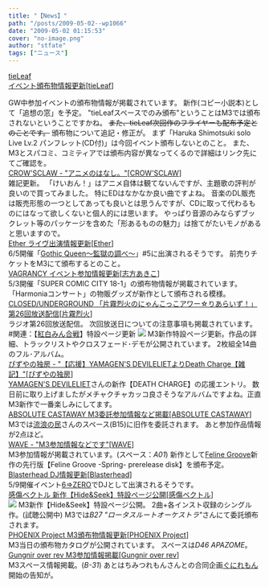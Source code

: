 ```yaml
---
title: "【News】"
path: "/posts/2009-05-02--wp1066"
date: "2009-05-02 01:15:53"
cover: "no-image.png"
author: "stfate"
tags: ["ニュース"]
---
```


<style type="text/css">
<!--
p {white-space: pre-wrap};
-->
</style>

<a class="topics" href="http://tieleaf.net/" target="_blank">tieLeaf イベント頒布物情報更新</a><span class="junre">[<a href="http://tieleaf.net/" target="_blank">tieLeaf</a>]</span>
<div class="news">GW中参加イベントの頒布物情報が掲載されています。
新作(コピー小説本)として「追想の窓」を予定。
"tieLeafスペースでのみ頒布"ということはM3では頒布されないということですかね。
<del>また、tieLeaf次回作のフライヤーも配布予定とのことです。</del>
頒布物について追記・修正が。
まず「Haruka Shimotsuki solo Live Lv.2 パンフレット(CD付)」は今回イベント頒布しないとのこと。
また、M3とスパコミ、コミティアでは頒布内容が異なってくるので詳細はリンク先にてご確認を。</div>
<a class="topics" href="http://www.crowsclaw.info/2009/05/01/1200_714.php" target="_blank">CROW'SCLAW - "アニメのはなし。"</a><span class="junre">[<a href="http://www.crowsclaw.info/" target="_blank">CROW'SCLAW</a>]</span>
<div class="news">雑記更新。
「けいおん！」はアニメ自体は観てないんですが、主題歌の評判が良いので買ってみました。
特にEDはなかなか良い曲ですよね。
音楽のDL販売は販売形態の一つとしてあっても良いとは思うんですが、CDに取って代わるものにはなって欲しくないと個人的には思います。
やっぱり音源のみならずブックレット等のパッケージを含めた「形あるものの魅力」は捨てがたいモノがあると思いますので。</div>
<a class="topics" href="http://www.ether-music.com/" target="_blank">Ether ライヴ出演情報更新</a><span class="junre">[<a href="http://www.ether-music.com/" target="_blank">Ether</a>]</span>
<div class="news">6/5開催「<a href="http://ip.tosp.co.jp/i.asp?I=kangoku1111" target="_blank">Gothic Queen～監獄の調べ～</a>」#5に出演されるそうです。
前売りチケットをM3にて頒布するとのこと。</div>
<a class="topics" href="http://www.vagrancy.jp/" target="_blank">VAGRANCY イベント参加情報更新</a><span class="junre">[<a href="http://www.vagrancy.jp/" target="_blank">志方あきこ</a>]</span>
<div class="news">5/3開催「SUPER COMIC CITY 18-1」の頒布物情報が掲載されています。
「Harmoniaコンサート」の物販グッズが新作として頒布される模様。</div>
<a class="topics" href="http://www.nyanhour.com/" target="_blank">CLOSED/UNDERGROUND 「片霧烈火のにゃんこっこアワー☆りあらいず！」第26回放送配信</a><span class="junre">[<a href="http://www.rekka.jp/" target="_blank">片霧烈火</a>]</span>
<div class="news">ラジオ第26回放送配信。
次回放送日についての注意事項も掲載されています。
#関連：【<a href="http://www.rekka.jp/kouhaku-cd/" target="_blank">紅白みん合戦</a>】特設ページ更新
<a href="http://www.rekka.jp/kouhaku-cd/" target="_blank"><img src="http://stfate.net/img/kouhaku320banner.jpg" class="image" /></a>
M3新作特設ページ更新。作品の詳細、トラックリストやクロスフェード･デモが公開されています。
2枚組全14曲のフル･アルバム。</div>
<a class="topics" href="http://www.pizuya.com/" target="_blank">ぴずやの独房 - "【応援】YAMAGEN'S DEVILELIETよりDeath Charge【雑記】"</a><span class="junre">[<a href="http://www.pizuya.com/" target="_blank">ぴずやの独房</a>]</span>
<div class="news"><a href="http://devileliet.gozaru.jp/web_store/death_charge.html" target="_blank">YAMAGEN'S DEVILELIET</a>さんの新作【DEATH CHARGE】の応援エントリ。
数日前に取り上げましたがメチャクチャカッコ良さそうなアルバムですよね。正直M3新作で一番楽しみにしてます。</div>
<a class="topics" href="http://shule-aroon.sakura.ne.jp/" target="_blank">ABSOLUTE CASTAWAY M3委託参加情報など掲載</a><span class="junre">[<a href="http://shule-aroon.sakura.ne.jp/" target="_blank">ABSOLUTE CASTAWAY</a>]</span>
<div class="news">M3では<a href="http://www5.ocn.ne.jp/~rulotami/" target="_blank">流浪の民</a>さんのスペース(B15)に旧作を委託されます。
あと参加作品情報が2点ほど。</div>
<a class="topics" href="http://www.circle-wave.net/" target="_blank">WAVE - "M3参加情報などです"</a><span class="junre">[<a href="http://www.circle-wave.net/" target="_blank">WAVE</a>]</span>
<div class="news">M3参加情報が掲載されています。(スペース：<em>A01</em>)
新作として<a href="http://www.felinegroove.com/" target="_blank">Feline Groove</a>新作の先行版【Feline Groove -Spring- prerelease disk】を頒布予定。</div>
<a class="topics" href="http://www.blasterhead.com/" target="_blank">Blasterhead DJ情報更新</a><span class="junre">[<a href="http://www.blasterhead.com/" target="_blank">Blasterhead</a>]</span>
<div class="news">5/9開催イベント<a href="http://www.dropouters.com/60/" target="_blank">6⇒ZERO</a>でDJとして出演されるそうです。</div>
<a class="topics" href="http://www.sen-vec.com/hide-and-seek.html" target="_blank">感傷ベクトル 新作【Hide&Seek】特設ページ公開</a><span class="junre">[<a href="http://www.sen-vec.com/" target="_blank">感傷ベクトル</a>]</span>
<div class="news"><a href="http://www.sen-vec.com/hide-and-seek.html" target="_blank"><img src="http://www.sen-vec.com/hide-ban.jpg"></a>
M3新作【Hide&Seek】特設ページ公開。
2曲+各インスト収録のシングル作。(試聴公開中)
M3では<em>B27 "ロータスルートオーケストラ"</em>さんにて委託頒布されます。</div>
<a class="topics" href="http://www.p-pr.info/" target="_blank">PHOENIX Project M3頒布物情報更新</a><span class="junre">[<a href="http://www.p-pr.info/" target="_blank">PHOENIX Project</a>]</span>
<div class="news">M3当日の頒布物カタログが公開されています。
スペースは<em>D46 APAZOME</em>。</div>
<a class="topics" href="http://www.gungni.com/" target="_blank">Gungnir over rev M3参加情報掲載</a><span class="junre">[<a href="http://www.gungni.com/" target="_blank">Gungnir over rev</a>]</span>
<div class="news">M3スペース情報掲載。(<em>B-31</em>)
あとはちみつれもんさんとの合同企画<a href="http://www.gungni.com/monthly/index.html" target="_blank">ぐにれもん</a>開始の告知が。</div>
